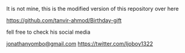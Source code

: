 It is not mine, this is the modified version of this repository over here 

https://github.com/tanvir-ahmod/Birthday-gift

fell free to check his social media 

jonathanyombo@gmail.com
https://twitter.com/ljoboy1322
